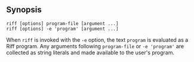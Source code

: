 ## Synopsis

```
riff [options] program-file [argument ...]
riff [options] -e 'program' [argument ...]
```

When `riff` is invoked with the `-e` option, the text `program` is
evaluated as a Riff program. Any arguments following `program-file` or
`-e 'program'` are collected as string literals and made available
to the user's program.
